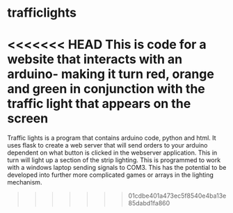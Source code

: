 # trafficlights
<<<<<<< HEAD
This is code for a website that interacts with an arduino- making it turn red, orange and green in conjunction with the traffic light that appears on the screen
=======
Traffic lights is a program that contains arduino code, python and html. It uses flask to create a web server that will send orders to your arduino dependent on what button is clicked in the webserver application. This in turn will light up a section of the strip lighting. This is programmed to work with a windows laptop sending signals to COM3. This has the potential to be developed into further more complicated games or arrays in the lighting mechanism.
>>>>>>> 01cdbe401a473ec5f8540e4ba13e85dabd1fa860
